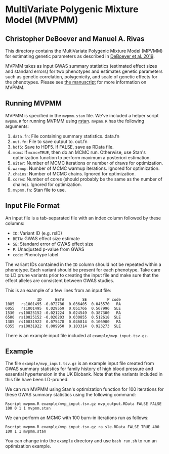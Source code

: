 # MultiVariate Polygenic Mixture Model (MVPMM)
## Christopher DeBoever and Manuel A. Rivas
This directory contains the MultiVariate Polygenic Mixture Model (MPVMM) for
estimating genetic parameters as described in 
[DeBoever et al. 2019](https://www.biorxiv.org/content/10.1101/738856v2).

MVPMM takes as input GWAS summary statistics (estimated effect sizes and
standard errors) for two phenotypes and estimates genetic parameters such as
genetic correlation, polygenicity, and scale of genetic effects for the
phenotypes. Please see [the manuscript](https://www.biorxiv.org/content/10.1101/738856v2) for more
information on MVPMM.

## Running MVPMM

MVPMM is specified in the `mvpmm.stan` file. We've included a helper script
`mvpmm.R` for running MVPMM using [rstan](https://cran.r-project.org/package=rstan).
`mvpmm.R` has the following arguments:

1. `data.fn`: File containing summary statistics.
data.fn
2. `out.fn`: File to save output to.
out.fn
3. `hdf5`: Save to HDF5. If FALSE, save as RData file.
4. `mcmc`: If `mcmc=TRUE`, then do an MCMC run. Otherwise, use Stan's
   optimization function to perform maximum a posteriori estimation.
5. `niter`: Number of MCMC iterations or number of draws for optimization.
6. `warmup`: Number of MCMC warmup iterations. Ignored for optimization.
7. `chains`: Number of MCMC chains. Ignored for optimization.
8. `cores`: Number of cores (should probably be the same as the number of
chains). Ignored for optimization.
9. `mvpmm.fn`: Stan file to use.

## Input File Format

An input file is a tab-separated file with an index column followed by these
columns:

* `ID`: Variant ID (e.g. rsID)
* `BETA`: GWAS effect size estimate
* `SE`: Standard error of GWAS effect size
* `P`: Unadjusted p-value from GWAS
* `code`: Phenotype label

The variant IDs contained in the `ID` column should not be repeated within a
phenotype. Each variant should be present for each phenotype. Take care to LD
prune variants prior to creating the input file and make sure that the effect
alleles are consistent between GWAS studies.

This is an example of a few lines from an input file:

```
              ID      BETA        SE         P code
1085   rs1001495 -0.072786  0.036405  0.045570   RA
6055   rs1001495  0.029559  0.051766  0.567996  SLE
1530  rs10025152 -0.021224  0.024549  0.387300   RA
6500  rs10025152 -0.020203  0.030855  0.512618  SLE
1385  rs10031922  0.075478  0.046814  0.106900   RA
6355  rs10031922  0.009950  0.103314  0.923273  SLE
```

There is an example input file included at `example/mvp_input.tsv.gz`. 

## Example

The file `example/mvp_input.tsv.gz` is an example input file created from
GWAS summary statistics for family history of high blood pressure and essential
hypertension in the UK Biobank. Note that the variants included in this file
have been LD-pruned.

We can run MVPMM using Stan's optimization function for 100 iterations for
these GWAS summary statistics using the following command:

	Rscript mvpmm.R example/mvp_input.tsv.gz mvp_output.RData FALSE FALSE 100 0 1 1 mvpmm.stan

We can perform an MCMC with 100 burn-in iterations run as follows:

	Rscript mvpmm.R example/mvp_input.tsv.gz ra_sle.RData FALSE TRUE 400 100 1 1 mvpmm.stan

You can change into the `example` directory and use `bash run.sh` to run an
optimization example.

